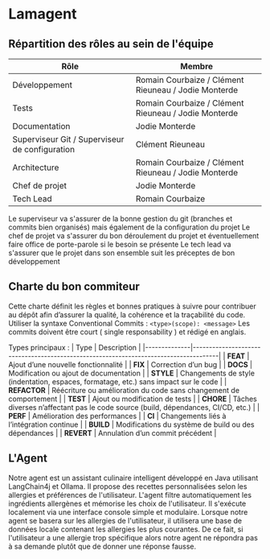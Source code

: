 # Lamagent

## Répartition des rôles au sein de l'équipe
| Rôle                                           | Membre                                               |
|------------------------------------------------|------------------------------------------------------|
| Développement                                  | Romain Courbaize / Clément Rieuneau / Jodie Monterde |
| Tests                                          | Romain Courbaize / Clément Rieuneau / Jodie Monterde |
| Documentation                                  | Jodie Monterde                                       |
| Superviseur Git / Superviseur de configuration | Clément Rieuneau                                     |
| Architecture                                   | Romain Courbaize / Clément Rieuneau / Jodie Monterde |
| Chef de projet                                 | Jodie Monterde                                       |
| Tech Lead                                      | Romain Courbaize                                     |

Le superviseur va s'assurer de la bonne gestion du git (branches et commits bien organisés) mais également de la configuration du projet
Le chef de projet va s'assurer du bon déroulement du projet et éventuellement faire office de porte-parole si le besoin se présente
Le tech lead va s'assurer que le projet dans son ensemble suit les préceptes de bon développement 


## Charte du bon commiteur
Cette charte définit les règles et bonnes pratiques à suivre pour contribuer au dépôt afin d’assurer la qualité, la cohérence et la traçabilité du code.
Utiliser la syntaxe Conventional Commits : `<type>(scope): <message>`
Les commits doivent être court ( single responsability ) et rédigé en anglais.

Types principaux :
| Type         | Description                                                                          |
|--------------|--------------------------------------------------------------------------------------|
| **FEAT**     | Ajout d’une nouvelle fonctionnalité                                                  |
| **FIX**      | Correction d’un bug                                                                  |
| **DOCS**     | Modification ou ajout de documentation                                               |
| **STYLE**    | Changements de style (indentation, espaces, formatage, etc.) sans impact sur le code |
| **REFACTOR** | Réécriture ou amélioration du code sans changement de comportement                   | 
| **TEST**     | Ajout ou modification de tests                                                       |
| **CHORE**    | Tâches diverses n’affectant pas le code source (build, dépendances, CI/CD, etc.)     |
| **PERF**     | Amélioration des performances                                                        |
| **CI**       | Changements liés à l’intégration continue                                            |
| **BUILD**    | Modifications du système de build ou des dépendances                                 |
| **REVERT**   | Annulation d’un commit précédent                                                     |


## L'Agent
Notre agent est un assistant culinaire intelligent développé en Java utilisant LangChain4j et Ollama. Il propose des recettes personnalisées selon les allergies et préférences de l'utilisateur. L'agent filtre automatiquement les ingrédients allergènes et mémorise les choix de l'utilisateur. Il s'exécute localement via une interface console simple et modulaire.
Lorsque notre agent se basera sur les allergies de l'utilisateur, il utilisera une base de données locale contenant les allergies les plus courantes. De ce fait, si l'utilisateur a une allergie trop spécifique alors notre agent ne répondra pas à sa demande plutôt que de donner une réponse fausse.
